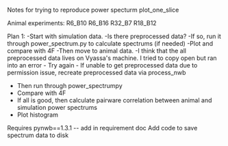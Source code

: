 Notes for trying to reproduce power specturm plot_one_slice

Animal experiments:
R6_B10
R6_B16
R32_B7 
R18_B12

Plan 1:
-Start with simulation data.
-Is there preprocessed data?
-If so, run it through power_spectrum.py to calculate spectrums (if needed)
-Plot and compare with 4F
-Then move to animal data.
-I think that the all preprocessed data lives on Vyassa's machine. I tried to copy open but ran into an error
    - Try again
    - If unable to get preprocessed data due to permission issue, recreate preprocessed data via process_nwb
- Then run through power_spectrumpy
- Compare with 4F
- If all is good, then calculate pairware correlation between animal and simulation power spectrums
- Plot histogram

Requires pynwb==1.3.1 -- add in requirement doc 
Add code to save spectrum data to disk